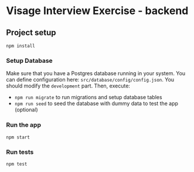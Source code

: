 # Visage Interview Exercise - backend

## Project setup
```
npm install
```

### Setup Database
Make sure that you have a Postgres database running in your system.
You can define configuration here: `src/database/config/config.json`.
You should modify the `development` part.
Then, execute:
- `npm run migrate` to run migrations and setup database tables
- `npm run seed` to seed the database with dummy data to test the app (optional)

### Run the app
```
npm start
```

### Run tests
```
npm test
```
